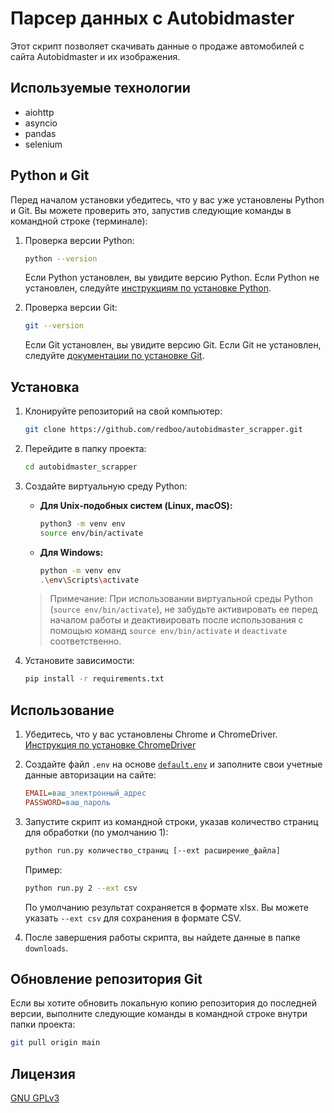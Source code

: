 # Парсер данных с Autobidmaster

Этот скрипт позволяет скачивать данные о продаже автомобилей с сайта Autobidmaster и их изображения.

## Используемые технологии

* aiohttp
* asyncio
* pandas
* selenium

## Python и Git

Перед началом установки убедитесь, что у вас уже установлены Python и Git. Вы можете проверить это, запустив следующие команды в командной строке (терминале):

1. Проверка версии Python:

    ```bash
    python --version
    ```

    Если Python установлен, вы увидите версию Python. Если Python не установлен, следуйте [инструкциям по установке Python](https://telegra.ph/Kak-ustanovit-Python-na-razlichnyh-operacionnyh-sistemah-11-01).

2. Проверка версии Git:

    ```bash
    git --version
    ```

    Если Git установлен, вы увидите версию Git. Если Git не установлен, следуйте [документации по установке Git](https://git-scm.com/book/ru/v2/%D0%92%D0%B2%D0%B5%D0%B4%D0%B5%D0%BD%D0%B8%D0%B5-%D0%A3%D1%81%D1%82%D0%B0%D0%BD%D0%BE%D0%B2%D0%BA%D0%B0-Git).

## Установка

1. Клонируйте репозиторий на свой компьютер:

    ```bash
    git clone https://github.com/redboo/autobidmaster_scrapper.git
    ```

2. Перейдите в папку проекта:

    ```bash
    cd autobidmaster_scrapper
    ```

3. Создайте виртуальную среду Python:

   * **Для Unix-подобных систем (Linux, macOS):**

     ```bash
     python3 -m venv env
     source env/bin/activate
     ```

   * **Для Windows:**

     ```bash
     python -m venv env
     .\env\Scripts\activate
     ```

    > Примечание: При использовании виртуальной среды Python (`source env/bin/activate`), не забудьте активировать ее перед началом работы и деактивировать после использования с помощью команд `source env/bin/activate` и `deactivate` соответственно.

4. Установите зависимости:

    ```bash
    pip install -r requirements.txt
    ```

## Использование

1. Убедитесь, что у вас установлены Chrome и ChromeDriver. [Инструкция по установке ChromeDriver](https://sites.google.com/chromium.org/driver/getting-started)

2. Создайте файл `.env` на основе [`default.env`](default.env) и заполните свои учетные данные авторизации на сайте:

    ```ini
    EMAIL=ваш_электронный_адрес
    PASSWORD=ваш_пароль
    ```

3. Запустите скрипт из командной строки, указав количество страниц для обработки (по умолчанию 1):

    ```bash
    python run.py количество_страниц [--ext расширение_файла]
    ```

    Пример:

    ```bash
    python run.py 2 --ext csv
    ```

    По умолчанию результат сохраняется в формате xlsx. Вы можете указать `--ext csv` для сохранения в формате CSV.

4. После завершения работы скрипта, вы найдете данные в папке `downloads`.

## Обновление репозитория Git

Если вы хотите обновить локальную копию репозитория до последней версии, выполните следующие команды в командной строке внутри папки проекта:

```bash
git pull origin main
```

## Лицензия

[GNU GPLv3](LICENSE)
